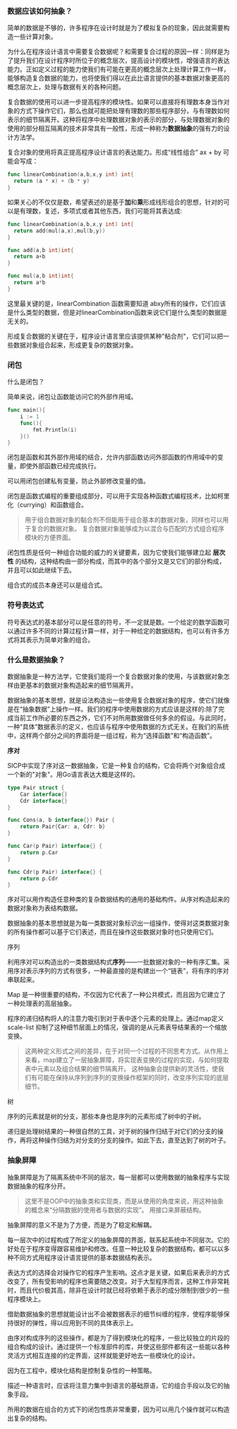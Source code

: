### 数据应该如何抽象？

简单的数据是不够的，许多程序在设计时就是为了模拟复杂的现象，因此就需要构造一些计算对象。

为什么在程序设计语言中需要复合数据呢？和需要复合过程的原因一样：同样是为了提升我们在设计程序时所位于的概念层次，提高设计的模块性，增强语言的表达能力。正如定义过程的能力使我们有可能在更高的概念层次上处理计算工作一样，能够构造复合数据的能力，也将使我们得以在此比语言提供的基本数据对象更高的概念层次上，处理与数据有关的各种问题。

复合数据的使用可以进一步提高程序的模块性。如果可以直接将有理数本身当作对象的方式下操作它们，那么也就可能把处理有理数的那些程序部分，与有理数如何表示的细节隔离开。这种将程序中处理数据对象的表示的部分，与处理数据对象的使用的部分相互隔离的技术非常具有一般性，形成一种称为**数据抽象**的强有力的设计方法学。

复合对象的使用将真正提高程序设计语言的表达能力。形成“线性组合” ax + by 可能会写成：

```go
func linearCombination(a,b,x,y int) int{
  return (a * x) + (b * y) 
}
```

如果关心的不仅仅是数，希望表述的是基于**加**和**乘**形成线形组合的思想，针对的可以是有理数，复述，多项式或者其他东西，我们可能将其表达成:

```go
func linearCombination(a,b,x,y int) int{
  return add(mul(a,x),mul(b,y))
}

func add(a,b int)int{
  return a+b
}

func mul(a,b int)int{
  return a*b
}
```

这里最关键的是，linearCombination 函数需要知道 abxy所有的操作，它们应该是什么类型的数据，但是对linearCombination函数来说它们是什么类型的数据是无关的。

形成复合数据的关键在于，程序设计语言里应该提供某种"粘合剂"，它们可以把一些数据对象组合起来，形成更复杂的数据对象。



### 闭包

什么是闭包？

简单来说，闭包让函数能访问它的外部作用域。

```go
func main(){
	i := 1
	func(){
		fmt.Println(i)
	}()
}
```

闭包是函数和其外部作用域的结合，允许内部函数访问外部函数的作用域中的变量，即使外部函数已经完成执行。

可以用闭包创建私有变量，防止外部修改变量的值。

闭包是函数式编程的重要组成部分，可以用于实现各种函数式编程技术，比如柯里化（currying）和函数组合。

> 用于组合数据对象的黏合剂不但能用于组合基本的数据对象，同样也可以用于复合的数据对象。
> 复合数据对象能够成为以混合与匹配的方式组合程序模块的方便界面。

闭包性质是任何一种组合功能的威力的关键要素，因为它使我们能够建立起 **层次性** 的结构，这种结构由一部分构成，而其中的各个部分又是又它们的部分构成，并且可以如此继续下去。

组合式的成员本身还可以是组合式。



### 符号表达式

符号表达式的基本部分可以是任意的符号，不一定就是数。一个给定的数学函数可以通过许多不同的计算过程计算一样，对于一种给定的数据结构，也可以有许多方式将其表示为简单对象的组合。



### 什么是数据抽象？

数据抽象是一种方法学，它使我们能将一个复合数据对象的使用，与该数据对象怎样由更基本的数据对象构造起来的细节隔离开。

数据抽象的基本思想，就是设法构造出一些使用复合数据对象的程序，使它们就像是在“抽象数据”上操作一样。我们的程序中使用数据的方式应该是这样的:除了完成当前工作所必要的东西之外，它们不对所用数据做任何多余的假设。与此同时，一种“具体”数据表示的定义，也应该与程序中使用数据的方式无关。在我们的系统中，这样两个部分之间的界面将是一组过程，称为“选择函数”和“构造函数”。



**序对**

SICP中实现了序对这一数据抽象，它是一种复合的结构，它会将两个对象组合成一个新的"对象"。用Go语言表达大概是这样的。

```go
type Pair struct {
    Car interface{}
    Cdr interface{}
}

func Cons(a, b interface{}) Pair {
    return Pair{Car: a, Cdr: b}
}

func Car(p Pair) interface{} {
    return p.Car
}

func Cdr(p Pair) interface{} {
    return p.Cdr
}
```

序对可以用作构造任意种类的复杂数据结构的通用的基础构件。从序对构造起来的数据对象称为表结构数据。

数据抽象的基本思想就是为每一类数据对象标识出一组操作，使得对这类数据对象的所有操作都可以基于它们表述，而且在操作这些数据对象时也只使用它们。



序列

利用序对可以构造出的一类数据结构式**序列**——一批数据对象的一种有序汇集。采用序对表示序列的方式有很多，一种最直接的是构建出一个“链表”，将有序的序对串联起来。



Map 是一种很重要的结构，不仅因为它代表了一种公共模式，而且因为它建立了一种处理表的高层抽象。

程序的递归结构将人的注意力吸引到对于表中逐个元素的处理上。通过map定义scale-list 抑制了这种细节层面上的情况，强调的是从元素表导结果表的一个缩放变换。

> 这两种定义形式之间的差异，在于对同一个过程的不同思考方式。从作用上来看，map建立了一层抽象屏障，将实现表变换的过程的实现，与如何提取表中元素以及组合结果的细节隔离开。
> 这种抽象会提供新的灵活性，使我们有可能在保持从序列到序列的变换操作框架的同时，改变序列实现的底层细节。



树

序列的元素就是树的分支，那些本身也是序列的元素形成了树中的子树。

递归是处理树结果的一种很自然的工具，对于树的操作归结于对它们的分支的操作，再将这种操作归结为对分支的分支的操作。如此下去，直至达到了树的叶子。



### 抽象屏障

抽象屏障是为了隔离系统中不同的层次，每一层都可以使用数据的抽象程序与实现数据抽象的程序分开。

> 这里不是OOP中的抽象类和实现类，而是从使用的角度来说，用这种抽象的概念来“分隔数据的使用者与数据的实现”。
> 用接口来屏蔽结构。

抽象屏障的意义不是为了方便，而是为了稳定和解耦。

每一层次中的过程构成了所定义的抽象屏障的界面，联系起系统中不同层次。它的好处在于程序变得跟容易维护和修改。任意一种比较复杂的数据结构，都可以以多种不同方式用程序设计语言提供的基本数据结构表示。

表达方式的选择会对操作它的程序产生影响。这点才是关键，如果后来表示的方式改变了，所有受影响的程序也需要随之改变。对于大型程序而言，这种工作非常耗时，而且代价极其高，除非在设计时就已经将依赖于表示的成分限制到很少的一些程序模块上。



借助数据抽象的思想就能设计出不会被数据表示的细节纠缠的程序，使程序能够保持很好的弹性，得以应用到不同的具体表示上。





由序对构成序列的这些操作，都是为了得到模块化的程序，一些比较独立的片段的组合构成的设计。通过提供一个标准部件的库，并使这些部件都有这一些能以各种灵活方式相互连接的约定界面，这样就能更好地去一些模块化的设计。

因为在工程中，模块化结构是控制复杂性的一种策略。



描述一种语言时，应该将注意力集中到语言的基础原语，它的组合手段以及它的抽象手段。



所用的数据在组合的方式下的闭包性质非常重要，因为可以用几个操作就可以构造出复杂的结构。





